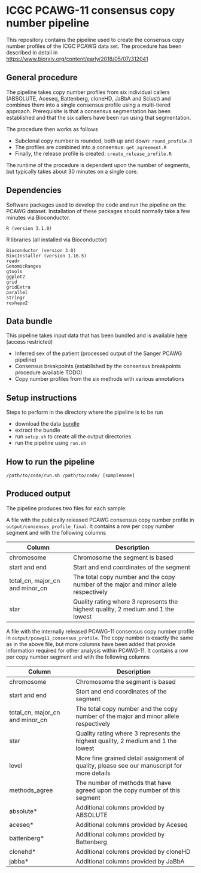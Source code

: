 # ICGC PCAWG-11 consensus copy number pipeline

This repository contains the pipeline used to create the consensus copy number profiles of the ICGC PCAWG data set. The procedure has been described in detail in https://www.biorxiv.org/content/early/2018/05/07/312041

## General procedure

The pipeline takes copy number profiles from six individual callers (ABSOLUTE, Aceseq, Battenberg, cloneHD, JaBbA and Sclust) and combines them into a single consensus profile using a multi-tiered approach. Prerequisite is that a consensus segmentation has been established and that the six callers have been run using that segmentation.

The procedure then works as follows

* Subclonal copy number is rounded, both up and down: `round_profile.R`
* The profiles are combined into a consensus: `get_agreement.R`
* Finally, the release profile is created: `create_release_profile.R`

The runtime of the procedure is dependent upon the number of segments, but typically takes about 30 minutes on a single core.

## Dependencies

Software packages used to develop the code and run the pipeline on the PCAWG dataset. Installation of these packages should normally take a few minutes via Bioconductor.

```
R (version 3.1.0)
```

R libraries (all installed via Bioconductor)
```
Bioconductor (version 3.0)
BiocInstaller (version 1.16.5)
readr
GenomicRanges
gtools
ggplot2
grid
gridExtra
parallel
stringr
reshape2
```

## Data bundle

This pipeline takes input data that has been bundled and is available [here](https://www.synapse.org/#!Synapse:syn15426870) (access restricted)

* Inferred sex of the patient (processed output of the Sanger PCAWG pipeline)
* Consensus breakpoints (established by the consensus breakpoints procedure available TODO)
* Copy number profiles from the six methods with various annotations

## Setup instructions

Steps to perform in the directory where the pipeline is to be run

* download the data [bundle](https://www.synapse.org/#!Synapse:syn15426870)
* extract the bundle
* run `setup.sh` to create all the output directories
* run the pipeline using `run.sh`

## How to run the pipeline

```
/path/to/code/run.sh /path/to/code/ [samplename]
```

## Produced output
The pipeline produces two files for each sample:

A file with the publically released PCAWG consensus copy number profile in `output/consensus_profile_final`. It contains a row per copy number segment and with the following columns

| Column | Description |
| --- | --- |
| chromosome | Chromosome the segment is based |
| start and end | Start and end coordinates of the segment |
| total_cn, major_cn and minor_cn | The total copy number and the copy number of the major and minor allele respectively |
| star | Quality rating where 3 represents the highest quality, 2 medium and 1 the lowest |

A file with the internally released PCAWG-11 consensus copy number profile in `output/pcawg11_consensus_profile`. The copy number is exactly the same as in the above file, but more columns have been added that provide information required for other analysis within PCAWG-11. It contains a row per copy number segment and with the following columns

| Column | Description |
| --- | --- |
| chromosome | Chromosome the segment is based |
| start and end | Start and end coordinates of the segment |
| total_cn, major_cn and minor_cn | The total copy number and the copy number of the major and minor allele respectively |
| star | Quality rating where 3 represents the highest quality, 2 medium and 1 the lowest |
| level | More fine grained detail assignment of quality, please see our manuscript for more details |
| methods_agree | The number of methods that have agreed upon the copy number of this segment |
| absolute* | Additional columns provided by ABSOLUTE |
| aceseq* | Additional columns provided by Aceseq |
| battenberg* | Additional columns provided by Battenberg |
| clonehd* | Additional columns provided by cloneHD |
| jabba* | Additional columns provided by JaBbA |



